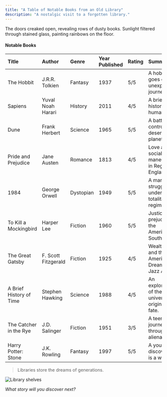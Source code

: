 ```yaml
---
title: "A Table of Notable Books from an Old Library"
description: "A nostalgic visit to a forgotten library."
---
```


The doors creaked open, revealing rows of dusty books. Sunlight filtered through stained glass, painting rainbows on the floor.

#### Notable Books

| Title                     | Author            | Genre         | Year Published | Rating | Summary                                                |
| :------------------------ | :---------------- | :------------ | :------------- | :----- | :----------------------------------------------------- |
| The Hobbit                | J.R.R. Tolkien    | Fantasy       | 1937           | 5/5    | A hobbit goes on an unexpected journey.                |
| Sapiens                   | Yuval Noah Harari | History       | 2011           | 4/5    | A brief history of humankind.                          |
| Dune                      | Frank Herbert     | Science       | 1965           | 5/5    | A battle for control of a desert planet.               |
| Pride and Prejudice       | Jane Austen       | Romance       | 1813           | 4/5    | Love and social maneuvering in Regency England.        |
| 1984                      | George Orwell     | Dystopian     | 1949           | 5/5    | A man's struggle under a totalitarian regime.          |
| To Kill a Mockingbird     | Harper Lee        | Fiction       | 1960           | 5/5    | Justice and prejudice in the American South.           |
| The Great Gatsby          | F. Scott Fitzgerald| Fiction       | 1925           | 4/5    | Wealth, love, and the American Dream in the Jazz Age. |
| A Brief History of Time   | Stephen Hawking   | Science       | 1988           | 4/5    | An exploration of the universe's origins and fate.     |
| The Catcher in the Rye    | J.D. Salinger     | Fiction       | 1951           | 3/5    | A teenager's journey through alienation.               |
| Harry Potter: Stone | J.K. Rowling      | Fantasy       | 1997           | 5/5    | A young boy discovers he is a wizard.                  |


> Libraries store the dreams of generations.

![Library shelves](https://images.unsplash.com/photo-1464983953574-0892a716854b "5401x3601")

*What story will you discover next?*